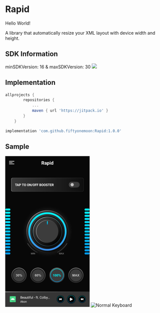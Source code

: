 # Rapid
 Hello World!
 
 A library that automatically resize your XML layout with device width and height.

## SDK Information
minSDKVersion: 16 & maxSDKVersion: 30
[![](https://jitpack.io/v/fiftyonemoon/EmojiLibrary.svg)](https://jitpack.io/#fiftyonemoon/EmojiLibrary)
 
 ## Implementation

```groovy
allprojects {
		repositories {
			...
			maven { url 'https://jitpack.io' }
		}
	}
```

```groovy
implementation 'com.github.fiftyonemoon:Rapid:1.0.0'
```

## Sample

<img src="./samples/720 x 1280.png" alt="Normal Keyboard" width="270"> <img src="./Sample/1080 x 1920.png" alt="Normal Keyboard" width="270">
